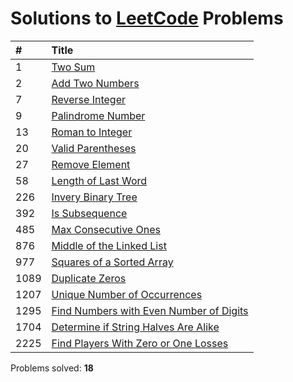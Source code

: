 # Solutions to [LeetCode](https://leetcode.com/) Problems

| #  | Title |
| :- | :---- |
| 1 | [Two Sum](https://github.com/akantuni/LeetCode/tree/master/1) |
| 2 | [Add Two Numbers](https://github.com/akantuni/LeetCode/tree/master/2) |
| 7 | [Reverse Integer](https://github.com/akantuni/LeetCode/tree/master/7) |
| 9	| [Palindrome Number](https://github.com/akantuni/LeetCode/tree/master/9) ||
| 13 | [Roman to Integer](https://github.com/akantuni/LeetCode/tree/master/13) |
| 20 | [Valid Parentheses](https://github.com/akantuni/LeetCode/tree/master/20) |
| 27 | [Remove Element](https://github.com/akantuni/LeetCode/tree/master/27) |
| 58 | [Length of Last Word](https://github.com/akantuni/LeetCode/tree/master/58) |
| 226 | [Invery Binary Tree](https://github.com/akantuni/LeetCode/tree/master/226) |
| 392 | [Is Subsequence](https://github.com/akantuni/LeetCode/tree/master/392) |
| 485 | [Max Consecutive Ones](https://github.com/akantuni/LeetCode/tree/master/485) |
| 876 | [Middle of the Linked List](https://github.com/akantuni/LeetCode/tree/master/876) |
| 977 | [Squares of a Sorted Array](https://github.com/akantuni/LeetCode/tree/master/977) |
| 1089 | [Duplicate Zeros](https://github.com/akantuni/LeetCode/tree/master/1089) |
| 1207 | [Unique Number of Occurrences](https://github.com/akantuni/LeetCode/tree/master/1207) |
| 1295 | [Find Numbers with Even Number of Digits](https://github.com/akantuni/LeetCode/tree/master/1295) |
| 1704 | [Determine if String Halves Are Alike](https://github.com/akantuni/LeetCode/tree/master/1704) |
| 2225 | [Find Players With Zero or One Losses](https://github.com/akantuni/LeetCode/tree/master/2225) |

Problems solved: **18**
